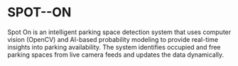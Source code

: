 # SPOT--ON
Spot On is an intelligent parking space detection system that uses computer vision (OpenCV) and AI-based probability modeling to provide real-time insights into parking availability. The system identifies occupied and free parking spaces from live camera feeds and updates the data dynamically.
